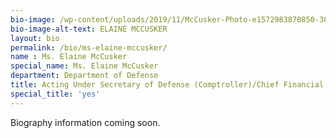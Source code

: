```yaml
---
bio-image: /wp-content/uploads/2019/11/McCusker-Photo-e1572983870850-300x287.jpg"
bio-image-alt-text: ELAINE MCCUSKER
layout: bio
permalink: /bio/ms-elaine-mccusker/
name : Ms. Elaine McCusker
special_name: Ms. Elaine McCusker
department: Department of Defense
title: Acting Under Secretary of Defense (Comptroller)/Chief Financial Officer 
special_title: 'yes'
---
```


Biography information coming soon.
